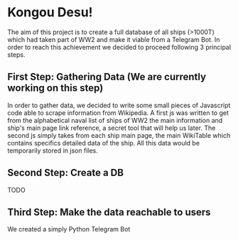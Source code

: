 # Kongou Desu!
The aim of this project is to create a full database of all ships (>1000T) which had taken part of WW2 and make it viable from a Telegram Bot.
In order to reach this achievement we decided to proceed following 3 principal steps.

## First Step: Gathering Data (We are currently working on this step)
In order to gather data, we decided to write some small pieces of Javascript code able to scrape information from Wikipedia.
A first js was written to get from the alphabetical naval list of ships of WW2 the main information and ship's main page link reference, a secret tool that will help us later.
The second js simply takes from each ship main page, the main WikiTable which contains specifics detailed data of the ship.
All this data would be temporarily stored in json files.

## Second Step: Create a DB
TODO

## Third Step: Make the data reachable to users
We created a simply Python Telegram Bot
